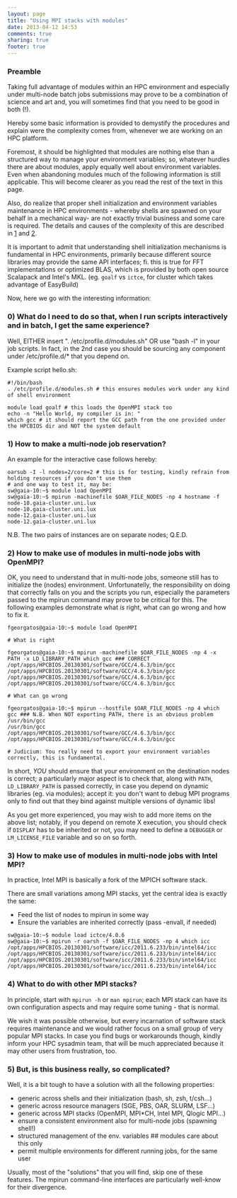 ```yaml
---                                                                                                                                                                                          
layout: page
title: "Using MPI stacks with modules"
date: 2013-04-12 14:53
comments: true
sharing: true
footer: true
---
```


### Preamble

Taking full advantage of modules within an HPC environment
and especially under multi-node batch jobs submissions
may prove to be a combination of science and art and, 
you will sometimes find that you need to be good in both (!).

Hereby some basic information is provided to demystify the procedures and explain
were the complexity comes from, whenever we are working on an HPC platform.

Foremost, it should be highlighted that modules are nothing else
than a structured way to manage your environment variables; so, whatever 
hurdles there are about modules, apply equally well about environment variables.
Even when abandoning modules much of the following information is still applicable.
This will become clearer as you read the rest of the text in this page.

Also, do realize that proper shell initialization and environment variables
maintenance in HPC environments - whereby shells are spawned on your behalf
in a mechanical way- are not exactly trivial business and some care is required.
The details and causes of the complexity of this are described in 
[1](http://blog.flowblok.id.au/static/images/shell-startup-actual.png) and 
[2](http://blog.flowblok.id.au/static/images/shell-startup-actual.png).

It is important to admit that understanding shell initialization mechanisms
is fundamental in HPC environments, primarily because different source libraries
may provide the same API interfaces; fi. this is true for FFT implementations
or optimized BLAS, which is provided by both open source Scalapack and Intel's MKL.
(eg. `goalf` vs `ictce`, for cluster which takes advantage of EasyBuild)

Now, here we go with the interesting information:


### 0) What do I need to do so that, when I run scripts interactively and in batch, I get the same experience?

Well, EITHER insert ". /etc/profile.d/modules.sh" OR use "bash -l" in your job scripts.
In fact, in the 2nd case you should be sourcing any component under /etc/profile.d/\* that you depend on.

Example script hello.sh:
```
#!/bin/bash
. /etc/profile.d/modules.sh # this ensures modules work under any kind of shell environment

module load goalf # this loads the OpenMPI stack too
echo -n "Hello World, my compiler is in: "
which gcc # it should report the GCC path from the one provided under the HPCBIOS dir and NOT the system default
```

### 1) How to make a multi-node job reservation?

An example for the interactive case follows hereby:
```
oarsub -I -l nodes=2/core=2 # this is for testing, kindly refrain from holding resources if you don't use them
# and one way to test it, may be:
sw@gaia-10:~$ module load OpenMPI
sw@gaia-10:~$ mpirun -machinefile $OAR_FILE_NODES -np 4 hostname -f
node-10.gaia-cluster.uni.lux
node-10.gaia-cluster.uni.lux
node-12.gaia-cluster.uni.lux
node-12.gaia-cluster.uni.lux
```

N.B. The two pairs of instances are on separate nodes; Q.E.D.


### 2) How to make use of modules in multi-node jobs with OpenMPI?

OK, you need to understand that in multi-node jobs, someone still has to initialize the (nodes) environment.
Unfortunatelly, the responsibility on doing that correctly falls on you and the scripts you run,
especially the parameters passed to the mpirun command may prove to be critical for this.
The following examples demonstrate what *is* right, what can go wrong and how to fix it.

```
fgeorgatos@gaia-10:~$ module load OpenMPI

# What is right

fgeorgatos@gaia-10:~$ mpirun -machinefile $OAR_FILE_NODES -np 4 -x PATH -x LD_LIBRARY_PATH which gcc ### CORRECT
/opt/apps/HPCBIOS.20130301/software/GCC/4.6.3/bin/gcc
/opt/apps/HPCBIOS.20130301/software/GCC/4.6.3/bin/gcc
/opt/apps/HPCBIOS.20130301/software/GCC/4.6.3/bin/gcc
/opt/apps/HPCBIOS.20130301/software/GCC/4.6.3/bin/gcc

# What can go wrong

fgeorgatos@gaia-10:~$ mpirun --hostfile $OAR_FILE_NODES -np 4 which gcc ### N.B. When NOT exporting PATH, there is an obvious problem
/usr/bin/gcc
/usr/bin/gcc
/opt/apps/HPCBIOS.20130301/software/GCC/4.6.3/bin/gcc
/opt/apps/HPCBIOS.20130301/software/GCC/4.6.3/bin/gcc

# Judicium: You really need to export your environment variables correctly, this is fundamental.
```

In short, *YOU* should ensure that your environment on the destination nodes is correct;
a particularly major aspect is to check that, along with `PATH`, `LD_LIBRARY_PATH` is passed correctly,
in case you depend on dynamic libraries (eg. via modules); accept it: you don't want to debug MPI 
programs only to find out that they bind against multiple versions of dynamic libs!

As you get more experienced, you may wish to add more items on the above list; notably,
if you depend on remote X execution, you should check if `DISPLAY` has to be inherited or not,
you may need to define a `DEBUGGER` or `LM_LICENSE_FILE` variable and so on so forth.


### 3) How to make use of modules in multi-node jobs with Intel MPI?

In practice, Intel MPI is basically a fork of the MPICH software stack.

There are small variations among MPI stacks, yet the central idea is exactly the same:
* Feed the list of nodes to mpirun in some way
* Ensure the variables are inherited correctly (pass -envall, if needed)

```
sw@gaia-10:~$ module load ictce/4.0.6
sw@gaia-10:~$ mpirun -r oarsh -f $OAR_FILE_NODES -np 4 which icc
/opt/apps/HPCBIOS.20130301/software/icc/2011.6.233/bin/intel64/icc
/opt/apps/HPCBIOS.20130301/software/icc/2011.6.233/bin/intel64/icc
/opt/apps/HPCBIOS.20130301/software/icc/2011.6.233/bin/intel64/icc
/opt/apps/HPCBIOS.20130301/software/icc/2011.6.233/bin/intel64/icc
```

### 4) What to do with other MPI stacks?

In principle, start with `mpirun -h` or `man mpirun`; 
each MPI stack can have its own configuration aspects and may require some tuning - that is normal.

We wish it was possible otherwise, but every incarnation of software stack requires
maintenance and we would rather focus on a small group of very popular MPI stacks. 
In case you find bugs or workarounds though, kindly inform your HPC sysadmin team, 
that will be much appreciated because it may other users from frustration, too.


### 5) But, is this business really, so complicated?

Well, it is a bit tough to have a solution with all the following properties:
* generic across shells and their initialization (bash, sh, zsh, t/csh...)
* generic across resource managers (SGE, PBS, OAR, SLURM, LSF...)
* generic across MPI stacks (OpenMPI, MPI\*CH, Intel MPI, Qlogic MPI...)
* ensure a consistent environment also for multi-node jobs (spawning shell!)
* structured management of the env. variables ## modules care about this only
* permit multiple environments for different running jobs, for the same user

Usually, most of the "solutions" that you will find, skip one of these features.
The mpirun command-line interfaces are particularly well-know for their divergence.

